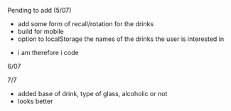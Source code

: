 Pending to add (5/07)

<!-- - finish touching css  -->
<!-- - add a footer with a link -->
- add some form of recall/rotation for the drinks
- build for mobile
- option to localStorage the names of the drinks the user is interested in
<!-- - add a more complex view of a single drink with the preparation instructions and ingredient measurements, on demand -->
<!-- - add something that glows  -->
- i am therefore i code

6/07

<!-- - improve looks -->

7/7

- added base of drink, type of glass, alcoholic or not
- looks better
